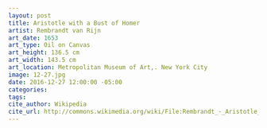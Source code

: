 ```yaml
---
layout: post
title: Aristotle with a Bust of Homer
artist: Rembrandt van Rijn
art_date: 1653
art_type: Oil on Canvas
art_height: 136.5 cm
art_width: 143.5 cm
art_location: Metropolitan Museum of Art,. New York City
image: 12-27.jpg
date: 2016-12-27 12:00:00 -05:00
categories:
tags:
cite_author: Wikipedia
cite_url: http://commons.wikimedia.org/wiki/File:Rembrandt_-_Aristotle_with_a_Bust_of_Homer_-_WGA19232.jpg
---
```

